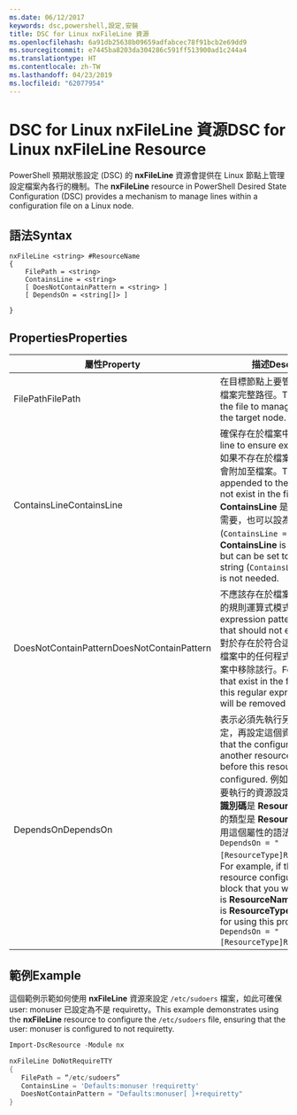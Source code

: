 ```yaml
---
ms.date: 06/12/2017
keywords: dsc,powershell,設定,安裝
title: DSC for Linux nxFileLine 資源
ms.openlocfilehash: 6a91db25638b09659adfabcec78f91bcb2e69dd9
ms.sourcegitcommit: e7445ba8203da304286c591ff513900ad1c244a4
ms.translationtype: HT
ms.contentlocale: zh-TW
ms.lasthandoff: 04/23/2019
ms.locfileid: "62077954"
---
```

# <a name="dsc-for-linux-nxfileline-resource"></a><span data-ttu-id="f5557-103">DSC for Linux nxFileLine 資源</span><span class="sxs-lookup"><span data-stu-id="f5557-103">DSC for Linux nxFileLine Resource</span></span>

<span data-ttu-id="f5557-104">PowerShell 預期狀態設定 (DSC) 的 **nxFileLine** 資源會提供在 Linux 節點上管理設定檔案內各行的機制。</span><span class="sxs-lookup"><span data-stu-id="f5557-104">The **nxFileLine** resource in PowerShell Desired State Configuration (DSC) provides a mechanism to manage lines within a configuration file on a Linux node.</span></span>

## <a name="syntax"></a><span data-ttu-id="f5557-105">語法</span><span class="sxs-lookup"><span data-stu-id="f5557-105">Syntax</span></span>

```
nxFileLine <string> #ResourceName
{
    FilePath = <string>
    ContainsLine = <string>
    [ DoesNotContainPattern = <string> ]
    [ DependsOn = <string[]> ]

}
```

## <a name="properties"></a><span data-ttu-id="f5557-106">Properties</span><span class="sxs-lookup"><span data-stu-id="f5557-106">Properties</span></span>

|  <span data-ttu-id="f5557-107">屬性</span><span class="sxs-lookup"><span data-stu-id="f5557-107">Property</span></span> |  <span data-ttu-id="f5557-108">描述</span><span class="sxs-lookup"><span data-stu-id="f5557-108">Description</span></span> |
|---|---|
| <span data-ttu-id="f5557-109">FilePath</span><span class="sxs-lookup"><span data-stu-id="f5557-109">FilePath</span></span>| <span data-ttu-id="f5557-110">在目標節點上要管理程式碼行的檔案完整路徑。</span><span class="sxs-lookup"><span data-stu-id="f5557-110">The full path to the file to manage lines in on the target node.</span></span>|
| <span data-ttu-id="f5557-111">ContainsLine</span><span class="sxs-lookup"><span data-stu-id="f5557-111">ContainsLine</span></span>| <span data-ttu-id="f5557-112">確保存在於檔案中的程式碼行。</span><span class="sxs-lookup"><span data-stu-id="f5557-112">A line to ensure exists in the file.</span></span> <span data-ttu-id="f5557-113">如果不存在於檔案中，這一行就會附加至檔案。</span><span class="sxs-lookup"><span data-stu-id="f5557-113">This line will be appended to the file if it does not exist in the file.</span></span> <span data-ttu-id="f5557-114">**ContainsLine** 是必要的，但如不需要，也可以設為空字串 (`ContainsLine = ""`)。</span><span class="sxs-lookup"><span data-stu-id="f5557-114">**ContainsLine** is mandatory, but can be set to an empty string (`ContainsLine = ""`) if it is not needed.</span></span>|
| <span data-ttu-id="f5557-115">DoesNotContainPattern</span><span class="sxs-lookup"><span data-stu-id="f5557-115">DoesNotContainPattern</span></span>| <span data-ttu-id="f5557-116">不應該存在於檔案中的程式碼行的規則運算式模式。</span><span class="sxs-lookup"><span data-stu-id="f5557-116">A regular expression pattern for lines that should not exist in the file.</span></span> <span data-ttu-id="f5557-117">對於存在於符合這個規則運算式檔案中的任何程式碼行，會從檔案中移除該行。</span><span class="sxs-lookup"><span data-stu-id="f5557-117">For any lines that exist in the file that match this regular expression, the line will be removed from the file.</span></span>|
| <span data-ttu-id="f5557-118">DependsOn</span><span class="sxs-lookup"><span data-stu-id="f5557-118">DependsOn</span></span> | <span data-ttu-id="f5557-119">表示必須先執行另一個資源的設定，再設定這個資源。</span><span class="sxs-lookup"><span data-stu-id="f5557-119">Indicates that the configuration of another resource must run before this resource is configured.</span></span> <span data-ttu-id="f5557-120">例如，如果第一個想要執行的資源設定指令碼區塊的**識別碼**是 **ResourceName**，而它的類型是 **ResourceType**，則使用這個屬性的語法就是 `DependsOn = "[ResourceType]ResourceName"`。</span><span class="sxs-lookup"><span data-stu-id="f5557-120">For example, if the **ID** of the resource configuration script block that you want to run first is **ResourceName** and its type is **ResourceType**, the syntax for using this property is `DependsOn = "[ResourceType]ResourceName"`.</span></span>|

## <a name="example"></a><span data-ttu-id="f5557-121">範例</span><span class="sxs-lookup"><span data-stu-id="f5557-121">Example</span></span>

<span data-ttu-id="f5557-122">這個範例示範如何使用 **nxFileLine** 資源來設定 `/etc/sudoers` 檔案，如此可確保 user: monuser 已設定為不是 requiretty。</span><span class="sxs-lookup"><span data-stu-id="f5557-122">This example demonstrates using the **nxFileLine** resource to configure the `/etc/sudoers` file, ensuring that the user: monuser is configured to not requiretty.</span></span>

```powershell
Import-DscResource -Module nx

nxFileLine DoNotRequireTTY
{
   FilePath = “/etc/sudoers”
   ContainsLine = 'Defaults:monuser !requiretty'
   DoesNotContainPattern = "Defaults:monuser[ ]+requiretty"
}
```
